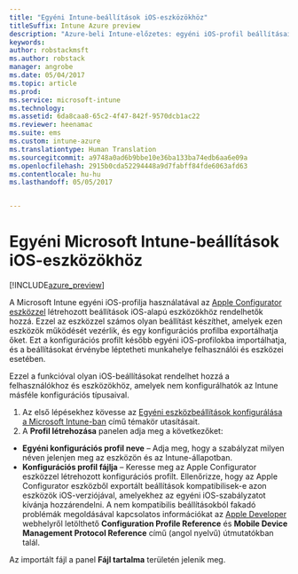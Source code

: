 ```yaml
---
title: "Egyéni Intune-beállítások iOS-eszközökhöz"
titleSuffix: Intune Azure preview
description: "Azure-beli Intune-előzetes: egyéni iOS-profil beállításainak ismertetése."
keywords: 
author: robstackmsft
ms.author: robstack
manager: angrobe
ms.date: 05/04/2017
ms.topic: article
ms.prod: 
ms.service: microsoft-intune
ms.technology: 
ms.assetid: 6da8caa8-65c2-4f47-842f-9570dcb1ac22
ms.reviewer: heenamac
ms.suite: ems
ms.custom: intune-azure
ms.translationtype: Human Translation
ms.sourcegitcommit: a9748a0ad6b9bbe10e36ba133ba74edb6aa6e09a
ms.openlocfilehash: 2915b0cda52294448a9d7fabff84fde6063afd63
ms.contentlocale: hu-hu
ms.lasthandoff: 05/05/2017


---
```


# <a name="microsoft-intune-custom-settings-for-ios-devices"></a>Egyéni Microsoft Intune-beállítások iOS-eszközökhöz

[!INCLUDE[azure_preview](../includes/azure_preview.md)]

A Microsoft Intune egyéni iOS-profilja használatával az [Apple Configurator eszközzel](https://itunes.apple.com/app/apple-configurator-2/id1037126344?mt=12) létrehozott beállítások iOS-alapú eszközökhöz rendelhetők hozzá. Ezzel az eszközzel számos olyan beállítást készíthet, amelyek ezen eszközök működését vezérlik, és egy konfigurációs profilba exportálhatja őket. Ezt a konfigurációs profilt később egyéni iOS-profilokba importálhatja, és a beállításokat érvénybe léptetheti munkahelye felhasználói és eszközei esetében.

Ezzel a funkcióval olyan iOS-beállításokat rendelhet hozzá a felhasználókhoz és eszközökhöz, amelyek nem konfigurálhatók az Intune másféle konfigurációs típusaival.


1. Az első lépésekhez kövesse az [Egyéni eszközbeállítások konfigurálása a Microsoft Intune-ban](how-to-configure-custom-settings.md) című témakör utasításait.
2. A **Profil létrehozása** panelen adja meg a következőket:

- **Egyéni konfigurációs profil neve** – Adja meg, hogy a szabályzat milyen néven jelenjen meg az eszközön és az Intune-állapotban.
- **Konfigurációs profil fájlja** – Keresse meg az Apple Configurator eszközzel létrehozott konfigurációs profilt.
Ellenőrizze, hogy az Apple Configurator eszközből exportált beállítások kompatibilisek-e azon eszközök iOS-verziójával, amelyekhez az egyéni iOS-szabályzatot kívánja hozzárendelni. A nem kompatibilis beállításokból fakadó problémák megoldásával kapcsolatos információkat az [Apple Developer](https://developer.apple.com/) webhelyről letölthető **Configuration Profile Reference** és **Mobile Device Management Protocol Reference** című (angol nyelvű) útmutatókban talál.

Az importált fájl a panel **Fájl tartalma** területén jelenik meg.

